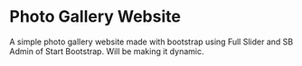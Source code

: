 # Photo Gallery Website

A simple photo gallery website made with bootstrap using Full Slider and SB Admin of Start Bootstrap. Will be making it dynamic. 